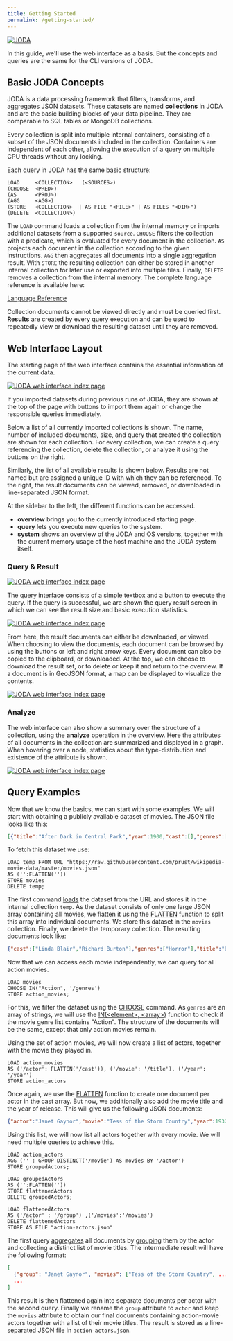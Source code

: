 ```yaml
---
title: Getting Started
permalink: /getting-started/
---
```


<a href="/"><img id="logo" src="/assets/img/JODA.svg" alt="JODA" /></a>


In this guide, we'll use the web interface as a basis.
But the concepts and queries are the same for the CLI versions of JODA.

## Basic JODA Concepts
JODA is a data processing framework that filters, transforms, and aggregates JSON datasets.
These datasets are named **collections** in JODA and are the basic building blocks of your data pipeline.
They are comparable to SQL tables or MongoDB collections.

Every collection is split into multiple internal containers, consisting of a subset of the JSON documents included in the collection.
Containers are independent of each other, allowing the execution of a query on multiple CPU threads without any locking.

Each query in JODA has the same basic structure:

```joda
LOAD     <COLLECTION>   (<SOURCES>)
(CHOOSE  <PRED>)
(AS      <PROJ>)
(AGG     <AGG>)
(STORE   <COLLECTION>  | AS FILE "<FILE>" | AS FILES "<DIR>")
(DELETE  <COLLECTION>)
```

The `LOAD` command loads a collection from the internal memory or imports additional datasets from a supported `source`.
`CHOOSE` filters the collection with a predicate, which is evaluated for every document in the collection.
`AS` projects each document in the collection according to the given instructions.
`AGG` then aggregates all documents into a single aggregation result.
With `STORE` the resulting collection can either be stored in another internal collection for later use or exported into multiple files.
Finally, `DELETE` removes a collection from the internal memory.
The complete language reference is available here:
<div class="btn-group">
  <a href="/language/" class="button">Language Reference</a>
</div>

Collection documents cannot be viewed directly and must be queried first.
**Results** are created by every query execution and can be used to repeatedly view or download the resulting dataset until they are removed.


## Web Interface Layout

The starting page of the web interface contains the essential information of the current data.

<a href="/assets/img/JODA-Web-1.png"><img class="inline-image" src="/assets/img/JODA-Web-1.png" alt="JODA web interface index page" /></a>

If you imported datasets during previous runs of JODA, they are shown at the top of the page with buttons to import them again or change the responsible queries immediately.

Below a list of all currently imported collections is shown.
The name, number of included documents, size, and query that created the collection are shown for each collection.
For every collection, we can create a query referencing the collection, delete the collection, or analyze it using the buttons on the right.

Similarly, the list of all available results is shown below.
Results are not named but are assigned a unique ID with which they can be referenced.
To the right, the result documents can be viewed, removed, or downloaded in line-separated JSON format.

At the sidebar to the left, the different functions can be accessed.
- **overview** brings you to the currently introduced starting page.
- **query** lets you execute new queries to the system.
- **system** shows an overview of the JODA and OS versions, together with the current memory usage of the host machine and the JODA system itself.

### Query & Result

<a href="/assets/img/JODA-Web-query.png"><img class="inline-image" src="/assets/img/JODA-Web-query.png" alt="JODA web interface index page" /></a>

The query interface consists of a simple textbox and a button to execute the query.
If the query is successful, we are shown the query result screen in which we can see the result size and basic execution statistics. 

<a href="/assets/img/JODA-Web-query-stats.png"><img class="inline-image" src="/assets/img/JODA-Web-query-stats.png" alt="JODA web interface index page" /></a>

From here, the result documents can either be downloaded, or viewed.
When choosing to view the documents, each document can be browsed by using the buttons or left and right arrow keys.
Every document can also be copied to the clipboard, or downloaded.
At the top, we can choose to download the result set, or to delete or keep it and return to the overview.
If a document is in GeoJSON format, a map can be displayed to visualize the contents.

<a href="/assets/img/JODA-Web-result.png"><img class="inline-image" src="/assets/img/JODA-Web-result.png" alt="JODA web interface index page" /></a>

### Analyze

The web interface can also show a summary over the structure of a collection, using the **analyze** operation in the overview.
Here the attributes of all documents in the collection are summarized and displayed in a graph.
When hovering over a node, statistics about the type-distribution and existence of the attribute is shown.

<a href="/assets/img/JODA-Web-analyze.png"><img class="inline-image" src="/assets/img/JODA-Web-analyze.png" alt="JODA web interface index page" /></a>

## Query Examples

Now that we know the basics, we can start with some examples.
We will start with obtaining a publicly available dataset of movies.
The JSON file looks like this:
```json
[{"title":"After Dark in Central Park","year":1900,"cast":[],"genres":[]}, ...]
```

To fetch this dataset we use:
```joda
LOAD temp FROM URL "https://raw.githubusercontent.com/prust/wikipedia-movie-data/master/movies.json" 
AS ('':FLATTEN('')) 
STORE movies 
DELETE temp;
```

The first command [loads](/language/#load) the dataset from the URL and stores it in the internal collection `temp`.
As the dataset consists of only one large JSON array containing all movies, we flatten it using the [FLATTEN](/language/#set-functions) function to split this array into individual documents.
We store this dataset in the `movies` collection.
Finally, we delete the temporary collection.
The resulting documents look like:
```json
{"cast":["Linda Blair","Richard Burton"],"genres":["Horror"],"title":"Exorcist II: The Heretic","year":1977}
```
Now that we can access each movie independently, we can query for all action movies.

```joda
LOAD movies 
CHOOSE IN("Action", '/genres') 
STORE action_movies;
```


For this, we filter the dataset using the [CHOOSE](/language/#choose-optional) command.
As `genres` are an array of strings, we will use the [IN(\<element\>, \<array\>)](/language/#array-functions) function to check if the movie genre list contains "Action".
The structure of the documents will be the same, except that only action movies remain.

Using the set of action movies, we will now create a list of actors, together with the movie they played in.

```joda
LOAD action_movies
AS ('/actor': FLATTEN('/cast')), ('/movie': '/title'), ('/year': '/year')
STORE action_actors  
```

Once again, we use the [FLATTEN](/language/#set-functions) function to create one document per actor in the cast array.
But now, we additionally also add the movie title and the year of release.
This will give us the following JSON documents:

```json
{"actor":"Janet Gaynor","movie":"Tess of the Storm Country","year":1932}
```

Using this list, we will now list all actors together with every movie.
We will need multiple queries to achieve this.

```joda
LOAD action_actors
AGG ('' : GROUP DISTINCT('/movie') AS movies BY '/actor')
STORE groupedActors;

LOAD groupedActors
AS ('':FLATTEN(''))
STORE flattenedActors
DELETE groupedActors;

LOAD flattenedActors
AS ('/actor' : '/group') ,('/movies':'/movies')
DELETE flattenedActors
STORE AS FILE "action-actors.json"
```

The first query [aggregates](/language/#agg-optional) all documents by [grouping](/language/#group-by) them by the actor and collecting a distinct list of movie titles.
The intermediate result will have the following format:

```json
[
  {"group": "Janet Gaynor", "movies": ["Tess of the Storm Country", ...] }
  ...
]
```

This result is then flattened again into separate documents per actor with the second query.
Finally we rename the `group` attribute to `actor` and keep the `movies` attribute to obtain our final documents containing action-movie actors together with a list of their movie titles.
The result is stored as a line-separated JSON file in `action-actors.json`.